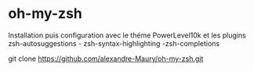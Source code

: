 # oh-my-zsh
Installation puis configuration avec le théme PowerLevel10k et les plugins zsh-autosuggestions - zsh-syntax-highlighting -zsh-completions

git clone https://github.com/alexandre-Maury/oh-my-zsh.git 


